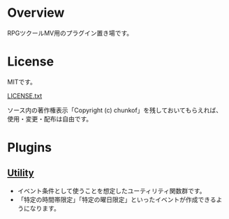 # Overview
RPGツクールMV用のプラグイン置き場です。

# License
MITです。

[LICENSE.txt](LICENSE.txt)

ソース内の著作権表示「Copyright (c) chunkof」を残しておいてもらえれば、使用・変更・配布は自由です。

# Plugins

## [Utility](utility)
 - イベント条件として使うことを想定したユーティリティ関数群です。
 - 「特定の時間帯限定」「特定の曜日限定」といったイベントが作成できるようになります。

